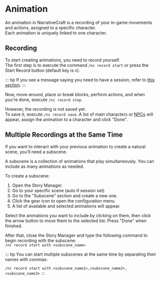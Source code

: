 # Animation

An animation in NarrativeCraft is a recording of your in-game movements and actions, assigned to a specific character.  
Each animation is uniquely linked to one character.

## Recording

To start creating animations, you need to record yourself.  
The first step is to execute the command `/nc record start` or press the Start Record button (default key is `V`).

::: tip
If you see a message saying you need to have a session, refer to [this section](/getting-started/managing-the-story#session).
:::

Now, move around, place or break blocks, perform actions, and when you're done, execute `/nc record stop`.

However, the recording is not saved yet.  
To save it, execute `/nc record save`. A list of main characters or [NPCs](/creating-in-game/npc.md) will appear, assign the animation to a character and click "Done".

## Multiple Recordings at the Same Time

If you want to interact with your previous animation to create a natural scene, you’ll need a subscene.

A subscene is a collection of animations that play simultaneously. You can include as many animations as needed.

To create a subscene:

1. Open the Story Manager.
2. Go to your specific scene (auto if session set)
3. Go to the "Subscene" section and create a new one.
4. Click the gear icon to open the configuration menu.
5. A list of available and selected animations will appear.

Select the animations you want to include by clicking on them, then click the arrow button to move them to the selected list. Press "Done" when finished.

After that, close the Story Manager and type the following command to begin recording with the subscene:  
`/nc record start with <subscene_name>`

::: tip
You can start multiple subscenes at the same time by separating their names with commas:

`/nc record start with <subscene_name1>,<subscene_name2>,<subscene_name3>`
:::
